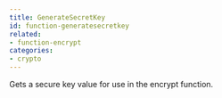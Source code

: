 ```yaml
---
title: GenerateSecretKey
id: function-generatesecretkey
related:
- function-encrypt
categories:
- crypto
---
```


Gets a secure key value for use in the encrypt function.

